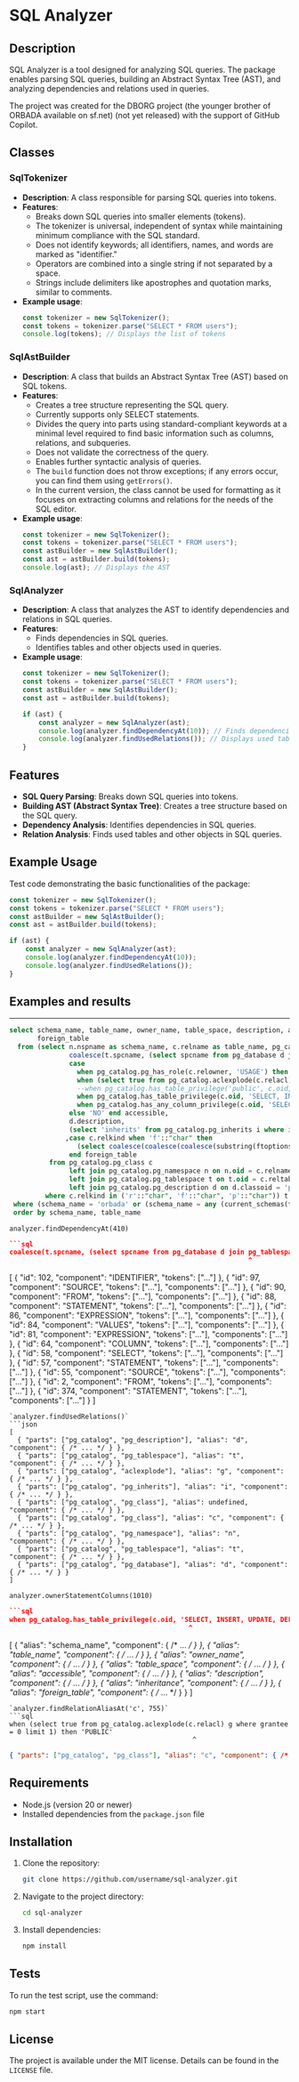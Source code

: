# SQL Analyzer

## Description
SQL Analyzer is a tool designed for analyzing SQL queries. The package enables parsing SQL queries, building an Abstract Syntax Tree (AST), and analyzing dependencies and relations used in queries.

The project was created for the DBORG project (the younger brother of ORBADA available on sf.net) (not yet released) with the support of GitHub Copilot.

## Classes

### SqlTokenizer
- **Description**: A class responsible for parsing SQL queries into tokens.
- **Features**:
  - Breaks down SQL queries into smaller elements (tokens).
  - The tokenizer is universal, independent of syntax while maintaining minimum compliance with the SQL standard.
  - Does not identify keywords; all identifiers, names, and words are marked as "identifier."
  - Operators are combined into a single string if not separated by a space.
  - Strings include delimiters like apostrophes and quotation marks, similar to comments.
- **Example usage**:
  ```typescript
  const tokenizer = new SqlTokenizer();
  const tokens = tokenizer.parse("SELECT * FROM users");
  console.log(tokens); // Displays the list of tokens
  ```

### SqlAstBuilder
- **Description**: A class that builds an Abstract Syntax Tree (AST) based on SQL tokens.
- **Features**:
  - Creates a tree structure representing the SQL query.
  - Currently supports only SELECT statements.
  - Divides the query into parts using standard-compliant keywords at a minimal level required to find basic information such as columns, relations, and subqueries.
  - Does not validate the correctness of the query.
  - Enables further syntactic analysis of queries.
  - The `build` function does not throw exceptions; if any errors occur, you can find them using `getErrors()`.
  - In the current version, the class cannot be used for formatting as it focuses on extracting columns and relations for the needs of the SQL editor.
- **Example usage**:
  ```typescript
  const tokenizer = new SqlTokenizer();
  const tokens = tokenizer.parse("SELECT * FROM users");
  const astBuilder = new SqlAstBuilder();
  const ast = astBuilder.build(tokens);
  console.log(ast); // Displays the AST
  ```

### SqlAnalyzer
- **Description**: A class that analyzes the AST to identify dependencies and relations in SQL queries.
- **Features**:
  - Finds dependencies in SQL queries.
  - Identifies tables and other objects used in queries.
- **Example usage**:
  ```typescript
  const tokenizer = new SqlTokenizer();
  const tokens = tokenizer.parse("SELECT * FROM users");
  const astBuilder = new SqlAstBuilder();
  const ast = astBuilder.build(tokens);

  if (ast) {
      const analyzer = new SqlAnalyzer(ast);
      console.log(analyzer.findDependencyAt(10)); // Finds dependencies at a specific query location
      console.log(analyzer.findUsedRelations()); // Displays used tables
  }
  ```

## Features
- **SQL Query Parsing**: Breaks down SQL queries into tokens.
- **Building AST (Abstract Syntax Tree)**: Creates a tree structure based on the SQL query.
- **Dependency Analysis**: Identifies dependencies in SQL queries.
- **Relation Analysis**: Finds used tables and other objects in SQL queries.

## Example Usage
Test code demonstrating the basic functionalities of the package:

```typescript
const tokenizer = new SqlTokenizer();
const tokens = tokenizer.parse("SELECT * FROM users");
const astBuilder = new SqlAstBuilder();
const ast = astBuilder.build(tokens);

if (ast) {
    const analyzer = new SqlAnalyzer(ast);
    console.log(analyzer.findDependencyAt(10));
    console.log(analyzer.findUsedRelations());
}
```

## Examples and results
----
```sql
select schema_name, table_name, owner_name, table_space, description, accessible, inheritance, quote_ident(schema_name)||'.'||quote_ident(table_name) full_object_name, table_name object_name,
       foreign_table
  from (select n.nspname as schema_name, c.relname as table_name, pg_catalog.pg_get_userbyid(c.relowner) as owner_name, 
               coalesce(t.spcname, (select spcname from pg_database d join pg_tablespace t on t.oid = d.dattablespace where d.datname = case when n.nspname in ('pg_catalog', 'information_schema') then 'postgres' else current_database() end)) as table_space,
               case
                 when pg_catalog.pg_has_role(c.relowner, 'USAGE') then 'USAGE'
                 when (select true from pg_catalog.aclexplode(c.relacl) g where grantee = 0 limit 1) then 'PUBLIC'
                 --when pg_catalog.has_table_privilege('public', c.oid, 'SELECT, INSERT, UPDATE, DELETE, REFERENCES') then 'BY PUBLIC ROLE' 
                 when pg_catalog.has_table_privilege(c.oid, 'SELECT, INSERT, UPDATE, DELETE') then 'GRANTED' 
                 when pg_catalog.has_any_column_privilege(c.oid, 'SELECT, INSERT, UPDATE') then 'COLUMN'
               else 'NO' end accessible,
               d.description,
               (select 'inherits' from pg_catalog.pg_inherits i where i.inhrelid = c.oid union all select 'inherited' from pg_catalog.pg_inherits i where i.inhparent = c.oid limit 1) inheritance
              ,case c.relkind when 'f'::"char" then 
                 (select coalesce(coalesce(coalesce(substring(ftoptions::varchar from '[{,]schema=([#$\w]+)'), substring(ftoptions::varchar from '[{,]schema_name=([#$\w]+)'))||'.', '')||coalesce(substring(ftoptions::varchar from '[{,"]table=(([#$\w]+)|\(.+\))[",}]'), substring(ftoptions::varchar from '[{,"]table_name=(([#$\w]+)|\(.+\))[",}]')), '') from pg_foreign_table f /*join pg_foreign_server s on f.ftserver = s.oid*/ where f.ftrelid = c.oid)
               end foreign_table
          from pg_catalog.pg_class c
               left join pg_catalog.pg_namespace n on n.oid = c.relnamespace
               left join pg_catalog.pg_tablespace t on t.oid = c.reltablespace
               left join pg_catalog.pg_description d on d.classoid = 'pg_class'::regclass and d.objoid = c.oid and d.objsubid = 0
         where c.relkind in ('r'::"char", 'f'::"char", 'p'::"char")) t
 where (schema_name = 'orbada' or (schema_name = any (current_schemas(false)) and 'orbada' = current_schema() and schema_name <> 'public'))
 order by schema_name, table_name
```
`analyzer.findDependencyAt(410)`
```json
```sql
coalesce(t.spcname, (select spcname from pg_database d join pg_tablespace t on t.oid = d.dattablespace where d.datname = case when
                                                            ^
```
[
  { "id": 102, "component": "IDENTIFIER", "tokens": ["..."] },
  { "id": 97, "component": "SOURCE", "tokens": ["..."], "components": ["..."] },
  { "id": 90, "component": "FROM", "tokens": ["..."], "components": ["..."] },
  { "id": 88, "component": "STATEMENT", "tokens": ["..."], "components": ["..."] },
  { "id": 86, "component": "EXPRESSION", "tokens": ["..."], "components": ["..."] },
  { "id": 84, "component": "VALUES", "tokens": ["..."], "components": ["..."] },
  { "id": 81, "component": "EXPRESSION", "tokens": ["..."], "components": ["..."] },
  { "id": 64, "component": "COLUMN", "tokens": ["..."], "components": ["..."] },
  { "id": 58, "component": "SELECT", "tokens": ["..."], "components": ["..."] },
  { "id": 57, "component": "STATEMENT", "tokens": ["..."], "components": ["..."] },
  { "id": 55, "component": "SOURCE", "tokens": ["..."], "components": ["..."] },
  { "id": 2, "component": "FROM", "tokens": ["..."], "components": ["..."] },
  { "id": 374, "component": "STATEMENT", "tokens": ["..."], "components": ["..."] }
]
```
`analyzer.findUsedRelations()`
```json
[
  { "parts": ["pg_catalog", "pg_description"], "alias": "d", "component": { /* ... */ } },
  { "parts": ["pg_catalog", "pg_tablespace"], "alias": "t", "component": { /* ... */ } },
  { "parts": ["pg_catalog", "aclexplode"], "alias": "g", "component": { /* ... */ } },
  { "parts": ["pg_catalog", "pg_inherits"], "alias": "i", "component": { /* ... */ } },
  { "parts": ["pg_catalog", "pg_class"], "alias": undefined, "component": { /* ... */ } },
  { "parts": ["pg_catalog", "pg_class"], "alias": "c", "component": { /* ... */ } },
  { "parts": ["pg_catalog", "pg_namespace"], "alias": "n", "component": { /* ... */ } },
  { "parts": ["pg_catalog", "pg_tablespace"], "alias": "t", "component": { /* ... */ } },
  { "parts": ["pg_catalog", "pg_database"], "alias": "d", "component": { /* ... */ } }
]
```
`analyzer.ownerStatementColumns(1010)`
```json
```sql
when pg_catalog.has_table_privilege(c.oid, 'SELECT, INSERT, UPDATE, DELETE') then 'GRANTED' 
                                             ^
```
[
  { "alias": "schema_name", "component": { /* ... */ } },
  { "alias": "table_name", "component": { /* ... */ } },
  { "alias": "owner_name", "component": { /* ... */ } },
  { "alias": "table_space", "component": { /* ... */ } },
  { "alias": "accessible", "component": { /* ... */ } },
  { "alias": "description", "component": { /* ... */ } },
  { "alias": "inheritance", "component": { /* ... */ } },
  { "alias": "foreign_table", "component": { /* ... */ } }
]
```
`analyzer.findRelationAliasAt('c', 755)`
```sql
when (select true from pg_catalog.aclexplode(c.relacl) g where grantee = 0 limit 1) then 'PUBLIC'
                                              ^
```
```json
{ "parts": ["pg_catalog", "pg_class"], "alias": "c", "component": { /* ... */ } }
```

## Requirements
- Node.js (version 20 or newer)
- Installed dependencies from the `package.json` file

## Installation
1. Clone the repository:
   ```bash
   git clone https://github.com/username/sql-analyzer.git
   ```
2. Navigate to the project directory:
   ```bash
   cd sql-analyzer
   ```
3. Install dependencies:
   ```bash
   npm install
   ```

## Tests
To run the test script, use the command:
```bash
npm start
```

## License
The project is available under the MIT license. Details can be found in the `LICENSE` file.
